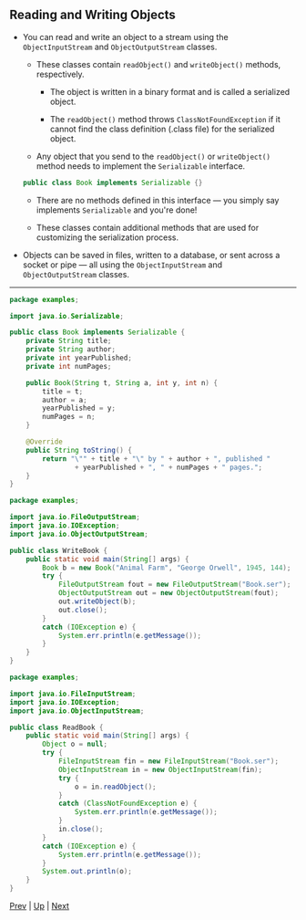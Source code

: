 ## Reading and Writing Objects

* You can read and write an object to a stream using the `ObjectInputStream` and `ObjectOutputStream` classes.

  * These classes contain `readObject()` and `writeObject()` methods, respectively.

    * The object is written in a binary format and is called a serialized object.

    * The `readObject()` method throws `ClassNotFoundException` if it cannot find the class definition (.class file) for the serialized object.

  * Any object that you send to the `readObject()` or `writeObject()` method needs to implement the `Serializable` interface.

  ```java
  public class Book implements Serializable {}
  ```

    * There are no methods defined in this interface — you simply say implements `Serializable` and you're done!

  * These classes contain additional methods that are used for customizing the serialization process.

* Objects can be saved in files, written to a database, or sent across a socket or pipe — all using the `ObjectInputStream` and `ObjectOutputStream` classes.

<hr>

```java
package examples;

import java.io.Serializable;

public class Book implements Serializable {
    private String title;
    private String author;
    private int yearPublished;
    private int numPages;

    public Book(String t, String a, int y, int n) {
        title = t;
        author = a;
        yearPublished = y;
        numPages = n;
    }

    @Override
    public String toString() {
        return "\"" + title + "\" by " + author + ", published "
                + yearPublished + ", " + numPages + " pages.";
    }
}
```

```java
package examples;

import java.io.FileOutputStream;
import java.io.IOException;
import java.io.ObjectOutputStream;

public class WriteBook {
    public static void main(String[] args) {
        Book b = new Book("Animal Farm", "George Orwell", 1945, 144);
        try {
            FileOutputStream fout = new FileOutputStream("Book.ser");
            ObjectOutputStream out = new ObjectOutputStream(fout);
            out.writeObject(b);
            out.close();
        }
        catch (IOException e) {
            System.err.println(e.getMessage());
        }
    }
}
```

```java
package examples;

import java.io.FileInputStream;
import java.io.IOException;
import java.io.ObjectInputStream;

public class ReadBook {
    public static void main(String[] args) {
        Object o = null;
        try {
            FileInputStream fin = new FileInputStream("Book.ser");
            ObjectInputStream in = new ObjectInputStream(fin);
            try {
                o = in.readObject();
            }
            catch (ClassNotFoundException e) {
                System.err.println(e.getMessage());
            }
            in.close();
        }
        catch (IOException e) {
            System.err.println(e.getMessage());
        }
        System.out.println(o);
    }
}
```

[Prev](OverviewofStreams.md) | [Up](../README.md) | [Next](ClosingStreams.md)

